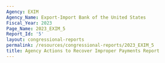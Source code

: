 ```yaml
---
Agency: EXIM
Agency_Name: Export-Import Bank of the United States
Fiscal_Year: 2023
Page_Name: 2023_EXIM_5
Report_Id: '5'
layout: congressional-reports
permalink: /resources/congressional-reports/2023_EXIM_5
title: Agency Actions to Recover Improper Payments Report
---
```

